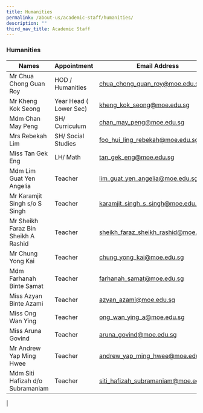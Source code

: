 ```yaml
---
title: Humanities
permalink: /about-us/academic-staff/humanities/
description: ""
third_nav_title: Academic Staff
---
```

### **Humanities**

| Names | Appointment | Email Address |
|---|---|---|
| Mr Chua Chong Guan Roy | HOD / Humanities | [chua_chong_guan_roy@moe.edu.sg](mailto:chua_chong_guan_roy@moe.edu.sg) |
| Mr Kheng Kok Seong | Year Head ( Lower Sec) | [kheng_kok_seong@moe.edu.sg](mailto:kheng_kok_seong@moe.edu.sg) |
| Mdm Chan May Peng | SH/ Curriculum | [chan_may_peng@moe.edu.sg](mailto:chan_may_peng@moe.edu.sg) |
| Mrs Rebekah Lim | SH/ Social Studies | [foo_hui_ling_rebekah@moe.edu.sg](mailto:foo_hui_ling_rebekah@moe.edu.sg) |
| Miss Tan Gek Eng | LH/ Math | [tan_gek_eng@moe.edu.sg](mailto:tan_gek_eng@moe.edu.sg) |
| Mdm Lim Guat Yen Angelia | Teacher | [lim_guat_yen_angelia@moe.edu.sg](mailto:lim_guat_yen_angelia@moe.edu.sg) |
| Mr Karamjit Singh s/o S Singh | Teacher | [karamjit_singh_s_singh@moe.edu.sg](mailto:karamjit_singh_s_singh@moe.edu.sg) |
| Mr Sheikh Faraz Bin Sheikh A Rashid | Teacher | [sheikh_faraz_sheikh_rashid@moe.edu.sg](mailto:sheikh_faraz_sheikh_rashid@moe.edu.sg) |
| Mr Chung Yong Kai | Teacher | [chung_yong_kai@moe.edu.sg](mailto:chung_yong_kai@moe.edu.sg) |
| Mdm Farhanah Binte Samat | Teacher | [farhanah_samat@moe.edu.sg](mailto:farhanah_samat@moe.edu.sg) |
| Miss Azyan Binte Azami | Teacher | [azyan_azami@moe.edu.sg](mailto:azyan_azami@moe.edu.sg) |
| Miss Ong Wan Ying | Teacher | [ong_wan_ying_a@moe.edu.sg](mailto:ong_wan_ying_a@moe.edu.sg) |
| Miss Aruna Govind | Teacher | [aruna_govind@moe.edu.sg](mailto:aruna_govind@moe.edu.sg) |
| Mr Andrew Yap Ming Hwee | Teacher | [andrew_yap_ming_hwee@moe.edu.sg](mailto:andrew_yap_ming_hwee@moe.edu.sg) |
| Mdm Siti Hafizah d/o Subramaniam | Teacher | [siti_hafizah_subramaniam@moe.edu.sg](mailto:siti_hafizah_subramaniam@moe.edu.sg) |
| 